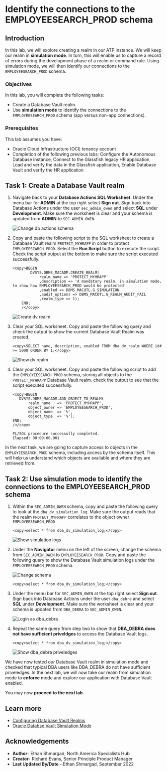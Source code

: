 # Identify the connections to the EMPLOYEESEARCH_PROD schema

## Introduction

In this lab, we will explore creating a realm in our ATP instance. We will keep our realm in **simulation mode**. In turn, this will enable us to capture a record of errors during the development phase of a realm or command rule. Using simulation mode, we will then identify our connections to the `EMPLOYEESEARCH_PROD` schema.

### Objectives

In this lab, you will complete the following tasks:

- Create a Database Vault realm.
- Use **simulation mode** to identify the connections to the `EMPLOYEESEARCH_PROD` schema (app versus non-app connections).

### Prerequisites

This lab assumes you have:
- Oracle Cloud Infrastructure (OCI) tenancy account
- Completion of the following previous labs: Configure the Autonomous Database instance, Connect to the Glassfish legacy HR application, Load and verify the data in the Glassfish application, Enable Database Vault and verify the HR application

## Task 1: Create a Database Vault realm

1. Navigate back to your **Database Actions SQL Worksheet**. Under the menu bar for **ADMIN** at the top right select **Sign out**. Sign back into Database Actions under the user `sec_admin_owen` and select **SQL** under **Development**. Make sure the worksheet is clear and your schema is updated from **ADMIN** to `SEC_ADMIN_OWEN`.

	![Change db actions schema](images/change-schema-dbactions.png)

2. Copy and paste the following script to the SQL worksheet to create a Database Vault realm `PROTECT_MYHRAPP` in order to protect `EMPLOYEESEARCH_PROD`. Select the **Run Script** button to execute the script. Check the script output at the bottom to make sure the script executed successfully.

	```
	<copy>BEGIN
			DVSYS.DBMS_MACADM.CREATE_REALM(
				realm_name => 'PROTECT_MYHRAPP'
				,description => 'A mandatory realm, in simulation mode, to show how EMPLOYEESEARCH_PROD would be protected'
				,enabled => DBMS_MACUTL.G_SIMULATION
				,audit_options => DBMS_MACUTL.G_REALM_AUDIT_FAIL
				,realm_type => 1); 
		END;
		/</copy>
	```

	![Create dv realm](images/create-realm.png)

3. Clear your SQL worksheet. Copy and paste the following query and check the output to show the current Database Vault Realm was created. 

	```	
	<copy>SELECT name, description, enabled FROM dba_dv_realm WHERE id# >= 5000 ORDER BY 1;</copy>
    ```

	![Show dv realm](images/show-dv-realm.png)

4. Clear your SQL worksheet. Copy and paste the following script to add the `EMPLOYEESEARCH_PROD` schema, storing all objects to the `PROTECT_MYHRAPP` Database Vault realm. check the output to see that the script executed successfully.

	```
    <copy>BEGIN
       DVSYS.DBMS_MACADM.ADD_OBJECT_TO_REALM(
           realm_name   => 'PROTECT_MYHRAPP',
           object_owner => 'EMPLOYEESEARCH_PROD',
           object_name  => '%',
           object_type  => '%');
    END;
    /</copy>
	```

	```
	PL/SQL procedure successully completed.
	Elapsed: 00:00:00.901
	```
    
In the next task, we are going to capture access to objects in the `EMPLOYEESEARCH_PROD` schema, including access by the schema itself. This will help us understand which objects are available and where they are retrieved from. 

## Task 2: Use simulation mode to identify the connections to the EMPLOYEESEARCH_PROD schema

1. Within the `SEC_ADMIN_OWEN` schema, copy and paste the following query to look at the `dba_dv_simulation_log`. Make sure the output reads that the realm `PROTECT_MYHRAPP` correlates to the object owner `EMPLOYEESEARCH_PROD`

	```
	<copy>select * from dba_dv_simulation_log;</copy>
	```

	![Show simulation logs](images/sec-view-log.png)

2. Under the **Navigator** menu on the left of the screen, change the schema from `SEC_ADMIN_OWEN` to `EMPLOYEESEARCH_PROD`. Copy and paste the following query to show the Database Vault simulation logs under the `EMPLOYEESEARCH_PROD` schema.

	![Change schema](images/change-dba-schema.png)

	```
	<copy>select * from dba_dv_simulation_log;</copy>
	```

3. Under the menu bar for `SEC_ADMIN_OWEN` at the top right select **Sign out**. Sign back into Database Actions under the user `dba_debra` and select **SQL** under **Development**. Make sure the worksheet is clear and your schema is updated from `DBA_DEBRA` to `SEC_ADMIN_OWEN`.

	![Login as dba_debra](images/signin-dba-debra.png)

4. Repeat the same query from step two to show that **DBA_DEBRA does not have sufficient priveldges** to access the Database Vault logs.

	```
	<copy>select * from dba_dv_simulation_log;</copy>
	```

	![Show dba_debra priveledges](images/show-debra-priveledges.png)


We have now tested our Database Vault realm in simulation mode and checked that typical DBA users like DBA_DEBRA do not have sufficient priveledges. In the next lab, we will now take our realm from simulation mode to **enforce** mode and explore our application with Database Vault enabled.

You may now **proceed to the next lab.**

## Learn more
- [Configuring Database Vault Realms](https://docs.oracle.com/database/121/DVADM/cfrealms.htm#DVADM003)
- [Oracle Databse Vault Simulation Mode](https://docs.oracle.com/en/database/oracle/oracle-database/12.2/dvadmusing-training-mode-to-log-realm-and-command-rule-activities.html)

## Acknowledgements

- **Author**- Ethan Shmargad, North America Specialists Hub
- **Creator**- Richard Evans, Senior Principle Product Manager
- **Last Updated By/Date** - Ethan Shmargad, September 2022
